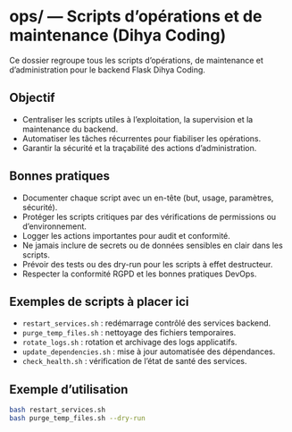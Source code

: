 # ops/ — Scripts d’opérations et de maintenance (Dihya Coding)

Ce dossier regroupe tous les scripts d’opérations, de maintenance et d’administration pour le backend Flask Dihya Coding.

## Objectif

- Centraliser les scripts utiles à l’exploitation, la supervision et la maintenance du backend.
- Automatiser les tâches récurrentes pour fiabiliser les opérations.
- Garantir la sécurité et la traçabilité des actions d’administration.

## Bonnes pratiques

- Documenter chaque script avec un en-tête (but, usage, paramètres, sécurité).
- Protéger les scripts critiques par des vérifications de permissions ou d’environnement.
- Logger les actions importantes pour audit et conformité.
- Ne jamais inclure de secrets ou de données sensibles en clair dans les scripts.
- Prévoir des tests ou des dry-run pour les scripts à effet destructeur.
- Respecter la conformité RGPD et les bonnes pratiques DevOps.

## Exemples de scripts à placer ici

- `restart_services.sh` : redémarrage contrôlé des services backend.
- `purge_temp_files.sh` : nettoyage des fichiers temporaires.
- `rotate_logs.sh` : rotation et archivage des logs applicatifs.
- `update_dependencies.sh` : mise à jour automatisée des dépendances.
- `check_health.sh` : vérification de l’état de santé des services.

## Exemple d’utilisation

```bash
bash restart_services.sh
bash purge_temp_files.sh --dry-run